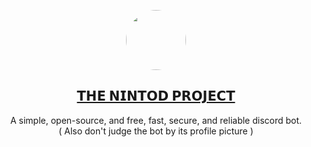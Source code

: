 <p align="center">
  <a href="https://x.vvx.bar/nt/inv">
    <img src="https://raw.githubusercontent.com/thevvx/Nintod/main/docs/logo.png" height="96" width="96" style="border-radius: 9999px" />
    <h2 align="center">
        𝗧𝗛𝗘 𝗡𝗜𝗡𝗧𝗢𝗗 𝗣𝗥𝗢𝗝𝗘𝗖𝗧
    </h2>
  </a>
  <p align="center">
    A simple, open-source, and free, fast, secure, and reliable discord bot. <br>
    ( Also don't judge the bot by its profile picture )
  </p>
</p>